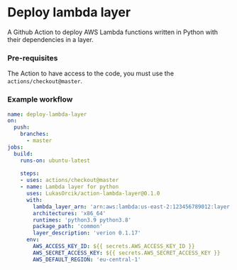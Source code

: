 # Deploy lambda layer

A Github Action to deploy AWS Lambda functions written in Python with their dependencies in a layer.

### Pre-requisites
The Action to have access to the code, you must use the `actions/checkout@master`.

### Example workflow
```yaml
name: deploy-lambda-layer
on:
  push:
    branches:
      - master
jobs:
  build:
    runs-on: ubuntu-latest
    
    steps:
    - uses: actions/checkout@master
    - name: Lambda layer for python
      uses: LukasOrcik/action-lambda-layer@0.1.0
      with:
        lambda_layer_arn: 'arn:aws:lambda:us-east-2:123456789012:layer:my-layer'
        architectures: 'x86_64'
        runtimes: 'python3.9 python3.8'
        package_path: 'common'
        layer_description: 'verion 0.1.17'
      env:
        AWS_ACCESS_KEY_ID: ${{ secrets.AWS_ACCESS_KEY_ID }}
        AWS_SECRET_ACCESS_KEY: ${{ secrets.AWS_SECRET_ACCESS_KEY }}
        AWS_DEFAULT_REGION: 'eu-central-1'
```
